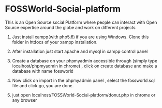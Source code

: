 # FOSSWorld-Social-platform

This is an Open Source social Platform where people can interact with Open Source expertise around the globe and work on different projects


1. Just install xampp(with php5.6) if you are using Windows. Clone this folder in htdocs of your xampp installation.

2. After installation just start apache and mysql in xampp control panel

3. Create a database on your phpmyadmin accessible through (simply type localhost/phpmyadmin in chrome) , click on create database
 and make a database with name fossworld
 
4. Now click on import in the phpmyadmin panel , select the fossworld.sql file and click go, you are done.

5. just open localhost/FOSSWorld-Social-platform/donut.php in chrome or any browser 
